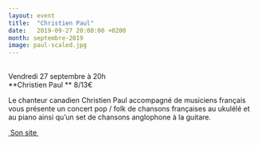 ```yaml
---
layout: event
title:  "Christien Paul"
date:   2019-09-27 20:00:00 +0200
month: septembre-2019
image: paul-scaled.jpg
---
```



<br /> Vendredi 27 septembre à 20h<br /> **Christien Paul  ** 8/13€

Le chanteur canadien Christien Paul accompagné de musiciens français vous présente un concert pop / folk de chansons françaises au ukulélé et au piano ainsi qu’un set de chansons anglophone à la guitare. 



[ Son site ](https://christienpaul.com)